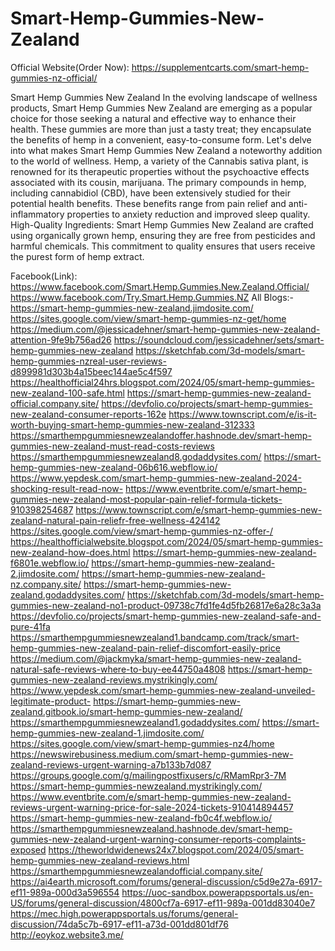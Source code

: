 # Smart-Hemp-Gummies-New-Zealand
Official Website(Order Now): https://supplementcarts.com/smart-hemp-gummies-nz-official/

Smart Hemp Gummies New Zealand In the evolving landscape of wellness products, Smart Hemp Gummies New Zealand are emerging as a popular choice for those seeking a natural and effective way to enhance their health. These gummies are more than just a tasty treat; they encapsulate the benefits of hemp in a convenient, easy-to-consume form. Let's delve into what makes Smart Hemp Gummies New Zealand a noteworthy addition to the world of wellness.
Hemp, a variety of the Cannabis sativa plant, is renowned for its therapeutic properties without the psychoactive effects associated with its cousin, marijuana. The primary compounds in hemp, including cannabidiol (CBD), have been extensively studied for their potential health benefits. These benefits range from pain relief and anti-inflammatory properties to anxiety reduction and improved sleep quality.
High-Quality Ingredients: Smart Hemp Gummies New Zealand are crafted using organically grown hemp, ensuring they are free from pesticides and harmful chemicals. This commitment to quality ensures that users receive the purest form of hemp extract.

Facebook(Link): https://www.facebook.com/Smart.Hemp.Gummies.New.Zealand.Official/
https://www.facebook.com/Try.Smart.Hemp.Gummies.NZ 
All Blogs:-
https://smart-hemp-gummies-new-zealand.jimdosite.com/
https://sites.google.com/view/smart-hemp-gummies-nz-get/home
https://medium.com/@jessicadehner/smart-hemp-gummies-new-zealand-attention-9fe9b756ad26
https://soundcloud.com/jessicadehner/sets/smart-hemp-gummies-new-zealand
https://sketchfab.com/3d-models/smart-hemp-gummies-nzreal-user-reviews-d899981d303b4a15beec144ae5c4f597
https://healthofficial24hrs.blogspot.com/2024/05/smart-hemp-gummies-new-zealand-100-safe.html
https://smart-hemp-gummies-new-zealand-official.company.site/
https://devfolio.co/projects/smart-hemp-gummies-new-zealand-consumer-reports-162e
https://www.townscript.com/e/is-it-worth-buying-smart-hemp-gummies-new-zealand-312333
https://smarthempgummiesnewzealandoffer.hashnode.dev/smart-hemp-gummies-new-zealand-must-read-costs-reviews
https://smarthempgummiesnewzealand8.godaddysites.com/
https://smart-hemp-gummies-new-zealand-06b616.webflow.io/
https://www.yepdesk.com/smart-hemp-gummies-new-zealand-2024-shocking-result-read-now-
https://www.eventbrite.com/e/smart-hemp-gummies-new-zealand-most-popular-pain-relief-formula-tickets-910398254687
https://www.townscript.com/e/smart-hemp-gummies-new-zealand-natural-pain-reliefr-free-wellness-424142
https://sites.google.com/view/smart-hemp-gummies-nz-offer-/
https://healthofficialwebsite.blogspot.com/2024/05/smart-hemp-gummies-new-zealand-how-does.html
https://smart-hemp-gummies-new-zealand-f6801e.webflow.io/
https://smart-hemp-gummies-new-zealand-2.jimdosite.com/
https://smart-hemp-gummies-new-zealand-nz.company.site/
https://smart-hemp-gummies-new-zealand.godaddysites.com/
https://sketchfab.com/3d-models/smart-hemp-gummies-new-zealand-no1-product-09738c7fd1fe4d5fb26817e6a28c3a3a
https://devfolio.co/projects/smart-hemp-gummies-new-zealand-safe-and-pure-41fa
https://smarthempgummiesnewzealand1.bandcamp.com/track/smart-hemp-gummies-new-zealand-pain-relief-discomfort-easily-price
https://medium.com/@jackmyka/smart-hemp-gummies-new-zealand-natural-safe-reviews-where-to-buy-ee44750a4808
https://smart-hemp-gummies-new-zealand-reviews.mystrikingly.com/
https://www.yepdesk.com/smart-hemp-gummies-new-zealand-unveiled-legitimate-product-
https://smart-hemp-gummies-new-zealand.gitbook.io/smart-hemp-gummies-new-zealand/
https://smarthempgummiesnewzealand1.godaddysites.com/
https://smart-hemp-gummies-new-zealand-1.jimdosite.com/
https://sites.google.com/view/smart-hemp-gummies-nz4/home
https://newswirebusiness.medium.com/smart-hemp-gummies-new-zealand-reviews-urgent-warning-a7b133b7d087
https://groups.google.com/g/mailingpostfixusers/c/RMamRpr3-7M
https://smart-hemp-gummies-newzealand.mystrikingly.com/
https://www.eventbrite.com/e/smart-hemp-gummies-new-zealand-reviews-urgent-warning-price-for-sale-2024-tickets-910414894457
https://smart-hemp-gummies-new-zealand-fb0c4f.webflow.io/
https://smarthempgummiesnewzealand.hashnode.dev/smart-hemp-gummies-new-zealand-urgent-warning-consumer-reports-complaints-exposed
https://theworldwidenews24x7.blogspot.com/2024/05/smart-hemp-gummies-new-zealand-reviews.html
https://smarthempgummiesnewzealandofficial.company.site/
https://ai4earth.microsoft.com/forums/general-discussion/c5d9e27a-6917-ef11-989a-000d3a596554
https://uoc-sandbox.powerappsportals.us/en-US/forums/general-discussion/4800cf7a-6917-ef11-989a-001dd83040e7
https://mec.high.powerappsportals.us/forums/general-discussion/74da5c7b-6917-ef11-a73d-001dd801df76
http://eoykoz.website3.me/
